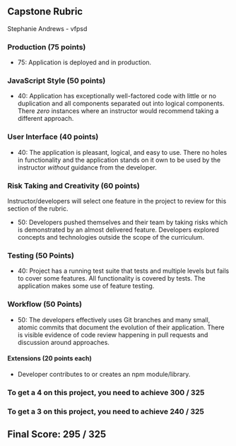 ## Capstone Rubric

Stephanie Andrews - vfpsd

### Production (75 points)

- 75: Application is deployed and in production.

### JavaScript Style (50 points)

* 40: Application has exceptionally well-factored code with little or no duplication and all components separated out into logical components. There _zero_ instances where an instructor would recommend taking a different approach.

### User Interface (40 points)

* 40: The application is pleasant, logical, and easy to use. There no holes in functionality and the application stands on it own to be used by the instructor _without_ guidance from the developer.

### Risk Taking and Creativity (60 points)

Instructor/developers will select one feature in the project to review for this section of the rubric.

- 50: Developers pushed themselves and their team by taking risks which is demonstrated by an almost delivered feature. Developers explored concepts and technologies outside the scope of the curriculum.

### Testing (50 Points)

* 40: Project has a running test suite that tests and multiple levels but fails to cover some features. All functionality is covered by tests. The application makes some use of feature testing.

### Workflow (50 Points)

* 50: The developers effectively uses Git branches and many small, atomic commits that document the evolution of their application. There is visible evidence of code review happening in pull requests and discussion around approaches.

#### Extensions (20 points each)

- Developer contributes to or creates an npm module/library.


### To get a 4 on this project, you need to achieve 300 / 325

### To get a 3 on this project, you need to achieve 240 / 325

## Final Score: 295 / 325

